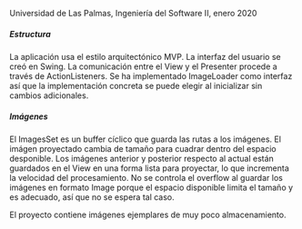 Universidad de Las Palmas, Ingeniería del Software II, enero 2020

##### Estructura

La aplicación usa el estilo arquitectónico MVP. La interfaz del usuario se creó en Swing. La comunicación entre el View y el Presenter procede a través de ActionListeners. Se ha implementado ImageLoader como interfaz así que la implementación concreta se puede elegir al inicializar sin cambios adicionales. 

##### Imágenes

El ImagesSet es un buffer cíclico que guarda las rutas a los imágenes. El imágen proyectado cambia de tamaño para cuadrar dentro del espacio desponible. Los imágenes anterior y posterior respecto al actual están guardados en el View en una forma lista para proyectar, lo que incrementa la velocidad del procesamiento. No se controla el overflow al guardar los imágenes en formato Image porque el espacio disponible limita el tamaño y es adecuado, así que no se espera tal caso. 

El proyecto contiene imágenes ejemplares de muy poco almacenamiento.

